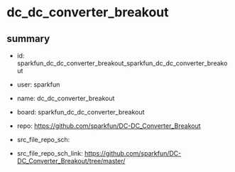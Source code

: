 # dc_dc_converter_breakout
 
## summary 
* id: sparkfun_dc_dc_converter_breakout_sparkfun_dc_dc_converter_breakout
* user: sparkfun
* name: dc_dc_converter_breakout
* board: sparkfun_dc_dc_converter_breakout
* repo: https://github.com/sparkfun/DC-DC_Converter_Breakout



* src_file_repo_sch: 
* src_file_repo_sch_link: https://github.com/sparkfun/DC-DC_Converter_Breakout/tree/master/






